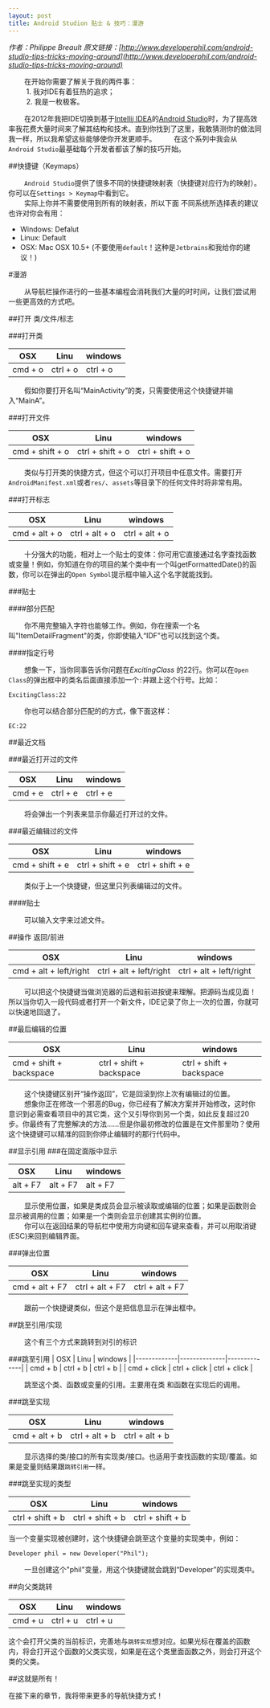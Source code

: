 ```yaml
---
layout: post
title: Android Studion 贴士 & 技巧：漫游
---
```


*作者：Philippe Breault 原文链接：[http://www.developerphil.com/android-studio-tips-tricks-moving-around](http://www.developerphil.com/android-studio-tips-tricks-moving-around)*

&#160;&#160;&#160;&#160;&#160;&#160;&#160;&#160;在开始你需要了解关于我的两件事：  
&#160;&#160;&#160;&#160;&#160;&#160;&#160;&#160; 1. 我对IDE有着狂热的追求；  
&#160;&#160;&#160;&#160;&#160;&#160;&#160;&#160; 2. 我是一枚极客。

&#160;&#160;&#160;&#160;&#160;&#160;&#160;&#160;在2012年我把IDE切换到基于[Intellij IDEA](http://www.jetbrains.com/idea/features/android.html)的[Android Studio](http://developer.android.com/sdk/installing/studio.html)时，为了提高效率我花费大量时间来了解其结构和技术。直到你找到了这里，我敢猜测你的做法同我一样，所以我希望这些能够使你开发更顺手。
&#160;&#160;&#160;&#160;&#160;&#160;&#160;&#160;在这个系列中我会从`Android Studio`最基础每个开发者都该了解的技巧开始。

##快捷键（Keymaps）

&#160;&#160;&#160;&#160;&#160;&#160;&#160;&#160;`Android Studio`提供了很多不同的快捷键映射表（快捷键对应行为的映射）。你可以在`Settings > Keymap`中看到它。  
&#160;&#160;&#160;&#160;&#160;&#160;&#160;&#160;实际上你并不需要使用到所有的映射表，所以下面
不同系统所选择表的建议也许对你会有用：

* Windows: Defalut
* Linux: Default
* OSX: Mac OSX 10.5+ (不要使用`default`！这种是`Jetbrains`和我给你的建议！)

#漫游

&#160;&#160;&#160;&#160;&#160;&#160;&#160;&#160;从导航栏操作进行的一些基本编程会消耗我们大量的时时间，让我们尝试用一些更高效的方式吧。

##打开 类/文件/标志

###打开类

|   OSX   |   Linu  | windows |
|---------|---------|---------|
| cmd + o |ctrl + o |ctrl + o |

&#160;&#160;&#160;&#160;&#160;&#160;&#160;&#160;假如你要打开名叫“MainActivity”的类，只需要使用这个快捷键并输入“MainA”。

###打开文件

|       OSX        |       Linu       |      windows     |
|------------------|------------------|------------------|
| cmd + shift + o  | ctrl + shift + o | ctrl + shift + o |

&#160;&#160;&#160;&#160;&#160;&#160;&#160;&#160;类似与打开类的快捷方式，但这个可以打开项目中任意文件。需要打开`AndroidManifest.xml`或者`res/`、`assets`等目录下的任何文件时将非常有用。

###打开标志

|       OSX        |       Linu       |      windows     |
|------------------|------------------|------------------|
|  cmd + alt + o   |  ctrl + alt + o  |  ctrl + alt + o  |

&#160;&#160;&#160;&#160;&#160;&#160;&#160;&#160;十分强大的功能，相对上一个贴士的变体：你可用它直接通过名字查找函数或变量！例如，你知道在你的项目的某个类中有一个叫getFormattedDate()的函数，你可以在弹出的`Open Symbol`提示框中输入这个名字就能找到。

###贴士

####部分匹配

&#160;&#160;&#160;&#160;&#160;&#160;&#160;&#160;你不用完整输入字符也能够工作。例如，你在搜索一个名叫"ItemDetailFragment"的类，你即使输入“IDF”也可以找到这个类。

####指定行号

&#160;&#160;&#160;&#160;&#160;&#160;&#160;&#160;想象一下，当你同事告诉你问题在*ExcitingClass* 的22行。你可以在`Open Class`的弹出框中的类名后面直接添加一个`:`并跟上这个行号。比如：

	ExcitingClass:22

&#160;&#160;&#160;&#160;&#160;&#160;&#160;&#160;你也可以结合部分匹配的的方式，像下面这样：

	EC:22
	
##最近文档

###最近打开过的文件

|       OSX        |       Linu       |      windows     |
|------------------|------------------|------------------|
|     cmd + e      |     ctrl + e     |     ctrl + e     |

&#160;&#160;&#160;&#160;&#160;&#160;&#160;&#160;将会弹出一个列表来显示你最近打开过的文件。

###最近编辑过的文件

|       OSX        |       Linu       |      windows     |
|------------------|------------------|------------------|
| cmd + shift + e  | ctrl + shift + e | ctrl + shift + e |

&#160;&#160;&#160;&#160;&#160;&#160;&#160;&#160;类似于上一个快捷键，但这里只列表编辑过的文件。

####贴士

&#160;&#160;&#160;&#160;&#160;&#160;&#160;&#160;可以输入文字来过滤文件。

##操作 返回/前进

|          OSX           |           Linu          |         windows         |
|------------------------|-------------------------|-------------------------|
| cmd + alt + left/right | ctrl + alt + left/right | ctrl + alt + left/right |

&#160;&#160;&#160;&#160;&#160;&#160;&#160;&#160;可以把这个快捷键当做浏览器的后退和前进按键来理解。把源码当成见面！所以当你切入一段代码或者打开一个新文件，IDE记录了你上一次的位置，你就可以快速地回退了。

##最后编辑的位置

|           OSX           |           Linu           |          windows         |
|-------------------------|--------------------------|--------------------------|
| cmd + shift + backspace | ctrl + shift + backspace | ctrl + shift + backspace |

&#160;&#160;&#160;&#160;&#160;&#160;&#160;&#160;这个快捷键区别开“操作返回”，它是回滚到你上次有编辑过的位置。  
&#160;&#160;&#160;&#160;&#160;&#160;&#160;&#160;想象你正在修改一个邪恶的Bug，你已经有了解决方案并开始修改，这时你意识到必需查看项目中的其它类，这个又引导你到另一个类，如此反复超过20步。你最终有了完整解决的方法……但是你最初修改的位置是在文件那里叻？使用这个快捷键可以精准的回到你停止编辑时的那行代码中。

##显示引用
###在固定面版中显示

|    OSX   |   Linu   |  windows |
|----------|----------|----------|
| alt + F7 | alt + F7 | alt + F7 |

&#160;&#160;&#160;&#160;&#160;&#160;&#160;&#160;显示使用位置，如果是类成员会显示被读取或编辑的位置；如果是函数则会显示被调用的位置；如果是一个类则会显示创建其实例的位置。   
&#160;&#160;&#160;&#160;&#160;&#160;&#160;&#160;你可以在返回结果的导航栏中使用方向键和回车键来查看，并可以用取消键(ESC)来回到编辑界面。

###弹出位置

|       OSX      |       Linu      |     windows     |
|----------------|-----------------|-----------------|
| cmd + alt + F7 | ctrl + alt + F7 | ctrl + alt + F7 |

&#160;&#160;&#160;&#160;&#160;&#160;&#160;&#160;跟前一个快捷键类似，但这个是把信息显示在弹出框中。

##跳至引用/实现

&#160;&#160;&#160;&#160;&#160;&#160;&#160;&#160;这个有三个方式来跳转到对引的标识

###跳至引用
|      OSX    |     Linu     |   windows    |
|-------------|--------------|--------------|
| cmd + b     | ctrl + b     | ctrl + b     |
| cmd + click | ctrl + click | ctrl + click |

&#160;&#160;&#160;&#160;&#160;&#160;&#160;&#160;跳至这个类、函数或变量的引用。主要用在类
和函数在实现后的调用。
 
###跳至实现

|       OSX     |      Linu      |    windows     |
|---------------|----------------|----------------|
| cmd + alt + b | ctrl + alt + b | ctrl + alt + b |

&#160;&#160;&#160;&#160;&#160;&#160;&#160;&#160;显示选择的类/接口的所有实现类/接口。也适用于查找函数的实现/覆盖。如果是变量则结果跟`跳转引用`一样。

###跳至实现的类型

|        OSX       |       Linu       |     windows      |
|------------------|------------------|------------------|
| ctrl + shift + b | ctrl + shift + b | ctrl + shift + b |

当一个变量实现被创建时，这个快捷键会跳至这个变量的实现类中，例如：

	Developer phil = new Developer("Phil");
	
&#160;&#160;&#160;&#160;&#160;&#160;&#160;&#160;一旦创建这个"phil"变量，用这个快捷键就会跳到“Developer”的实现类中。

##向父类跳转

|    OSX  |   Linu   | windows  |
|---------|----------|----------|
| cmd + u | ctrl + u | ctrl + u |

这个会打开父类的当前标识，完善地与`跳转实现`想对应。如果光标在覆盖的函数内，将会打开这个函数的父类实现，如果是在这个类里面函数之外，则会打开这个类的父类。

##这就是所有！

在接下来的章节，我将带来更多的导航快捷方式！

























